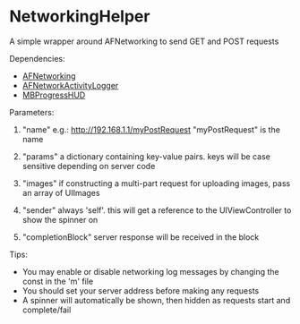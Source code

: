 # NetworkingHelper
A simple wrapper around AFNetworking to send GET and POST requests

Dependencies:
- [AFNetworking](https://github.com/AFNetworking/AFNetworking)
- [AFNetworkActivityLogger](https://github.com/AFNetworking/AFNetworkActivityLogger)
- [MBProgressHUD](https://github.com/jdg/MBProgressHUD)

Parameters:
1. "name"
e.g.: http://192.168.1.1/myPostRequest
"myPostRequest" is the name

2. "params"
a dictionary containing key-value pairs. keys will be case sensitive depending on server code

3. "images"
if constructing a multi-part request for uploading images, pass an array of UIImages

3. "sender"
always 'self'. this will get a reference to the UIViewController to show the spinner on

4. "completionBlock"
server response will be received in the block

Tips:
- You may enable or disable networking log messages by changing the const in the 'm' file
- You should set your server address before making any requests
- A spinner will automatically be shown, then hidden as requests start and complete/fail
